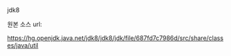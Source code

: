 jdk8 

원본 소스 url:

https://hg.openjdk.java.net/jdk8/jdk8/jdk/file/687fd7c7986d/src/share/classes/java/util